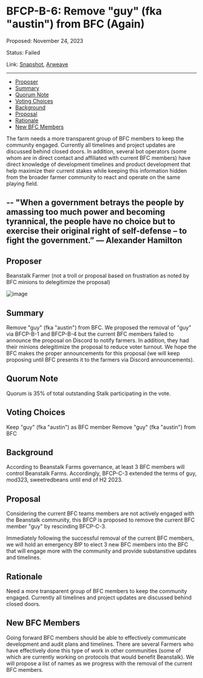 # BFCP-B-6: Remove "guy" (fka "austin") from BFC (Again)

Proposed: November 24, 2023

Status: Failed

Link: [Snapshot](https://snapshot.org/#/beanstalkfarms.eth/proposal/0xda69fa2914516e644a2edb8c5707e2ff4b27df6334f0d516216c473bc3f1a1e1), [Arweave](https://arweave.net/QHWZMYAE6LtXhtAjvJUBZJoPJUn4PhnZc5YBlKiZ8PE)

---

- [Proposer](#proposer)
- [Summary](#summary)
- [Quorum Note](#quorum-note)
- [Voting Choices](#voting-choices)
- [Background](#background)
- [Proposal](#proposal)
- [Rationale](#rationale)
- [New BFC Members](#new-bfc-members)

The farm needs a more transparent group of BFC members to keep the community engaged. Currently all timelines and project updates are discussed behind closed doors. In addition, several bot operators (some whom are in direct contact and affiliated with current BFC members) have direct knowledge of development timelines and product development that help maximize their current stakes while keeping this information hidden from the broader farmer community to react and operate on the same playing field.

--
"When a government betrays the people by amassing too much power and becoming tyrannical, the people have no choice but to exercise their original right of self-defense – to fight the government.” — Alexander Hamilton
--

## Proposer
Beanstalk Farmer (not a troll or proposal based on frustration as noted by BFC minions to delegitimize the proposal)
 
![image](ipfs://bafybeievdwfv7avxgnts3p6dz3fddhomvanwkktdxdqm5tj66q7phrimfe)

## Summary
Remove "guy" (fka "austin") from BFC. We proposed the removal of "guy" via BFCP-B-1 and BFCP-B-4 but the current BFC members failed to announce the proposal on Discord to notify farmers. In addition, they had their minions delegitimize the proposal to reduce voter turnout. We hope the BFC makes the proper announcements for this proposal (we will keep proposing until BFC presents it to the farmers via Discord announcements).  

## Quorum Note
Quorum is 35% of total outstanding Stalk participating in the vote.

## Voting Choices
Keep "guy" (fka "austin") as BFC member
Remove "guy" (fka "austin") from BFC

## Background
According to Beanstalk Farms governance, at least 3 BFC members will control Beanstalk Farms. Accordingly, BFCP-C-3 extended the terms of guy, mod323, sweetredbeans until end of H2 2023. 

## Proposal
Considering the current BFC teams members are not actively engaged with the Beanstalk community, this BFCP is proposed to remove the current BFC member "guy" by rescinding BFCP-C-3. 

Immediately following the successful removal of the current BFC members, we will hold an emergency BIP to elect 3 new BFC members into the BFC that will engage more with the community and provide substanstive updates and timelines.

## Rationale
Need a more transparent group of BFC members to keep the community engaged. Currently all timelines and project updates are discussed behind closed doors.

## New BFC Members
Going forward BFC members should be able to effectively communicate development and audit plans and timelines. There are several Farmers who have effectively done this type of work in other communities (some of which are currently working on protocols that would benefit Beanstalk). We will propose a list of names as we progress with the removal of the current BFC members.
